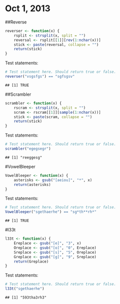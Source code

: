 # Oct 1, 2013
##Reverse

```r
reverser <- function(x) {
    rsplit <- strsplit(x, split = "")
    reversal <- rsplit[[1]][rev(1:nchar(x))]
    stick <- paste(reversal, collapse = "")
    return(stick)
}

```


Test statements:

```r
# Test statement here. Should return true or false.
reverser("vsgsfgs") == "sgfsgsv"
```

```
## [1] TRUE
```


##Scrambler

```r
scrambler <- function(x) {
    rscram <- strsplit(x, split = "")
    scram <- rscram[[1]][sample(1:nchar(x))]
    stick <- paste(scram, collapse = "")
    return(stick)
}

```


Test statements:

```r
# Test statement here. Should return true or false.
scrambler("egegsegr")
```

```
## [1] "reeggesg"
```


#VowelBleeper

```r
VowelBleeper <- function(x) {
    asterisks <- gsub("[aeiou]", "*", x)
    return(asterisks)
}
```

Test statements:

```r
# Test statement here. Should return true or false.
VowelBleeper("sgethaerhe") == "sg*th**rh*"
```

```
## [1] TRUE
```


#l33t

```r
l33t <- function(x) {
    Ereplace <- gsub("[e]", "3", x)
    Oreplace <- gsub("[o]", "0", Ereplace)
    Sreplace <- gsub("[s]", "5", Oreplace)
    Greplace <- gsub("[g]", "9", Sreplace)
    return(Greplace)
}
```

Test statements:

```r
# Test statement here. Should return true or false.
l33t("sgethaerhe")
```

```
## [1] "593tha3rh3"
```

